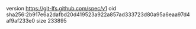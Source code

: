 version https://git-lfs.github.com/spec/v1
oid sha256:2b917e6a2dafbd20d419523a922a857ad333723d80a95a6eaa97d4af9af233e0
size 233895
